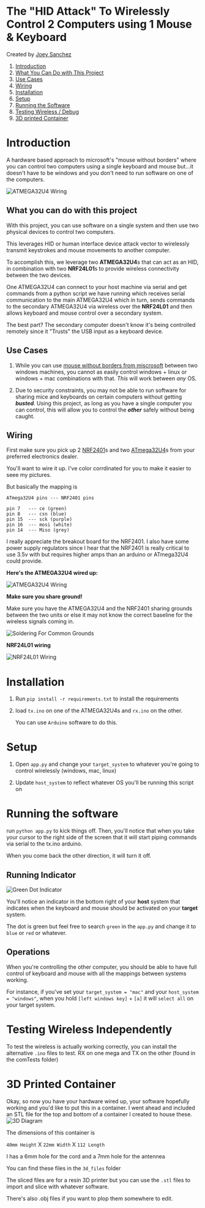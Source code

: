 # The "HID Attack" To Wirelessly Control 2 Computers using 1 Mouse & Keyboard 
Created by [Joey Sanchez](https://github.com/joecodecreations)

1. [Introduction](#hardware-hid-attack-to-control-2-computers)
2. [What You Can Do with This Project](#what-you-can-do-with-this-project)
3. [Use Cases](#use-cases)
4. [Wiring](#wiring)
5. [Installation](#installation)
6. [Setup](#setup)
6. [Running the Software](#running-the-software)
7. [Testing Wireless / Debug](#testing-wireless-independently)
8. [3D printed Container](#3d-printed-container)

# Introduction

A hardware based approach to microsoft's "mouse without borders" where you can control two computers using a single keyboard and mouse but...it doesn't have to be windows and you don't need to run software on one of the computers.

![ATMEGA32U4 Wiring](./images/header.png)



## What you can do with this project

With this project, you can use software on a single system and then use two physical devices to control two computers. 

This leverages HID or human interface device attack vector to wirelessly transmit keystrokes and mouse movements to another computer. 

To accomplish this, we leverage two **ATMEGA32U4**s that can act as an HID, in combination with two **NRF24L01**s to provide wireless connectivity between the two devices. 

One ATMEGA32U4 can connect to your host machine via serial and get commands from a python script we have running which receives serial communication to the main ATMEGA32U4 which in turn, sends commands to the secondary ATMEGA32U4 via wireless over the **NRF24L01** and then allows keyboard and mouse control over a secondary system. 

The best part? The secondary computer doesn't know it's being controlled remotely since it "Trusts" the USB input as a keyboard device.

## Use Cases

1. While you can use [mouse without borders from miscrosoft](https://github.com/microsoft/PowerToys) between two windows machines, you cannot as easily control windows + linux or windows + mac combinations with that. *This* will work between *any* OS.

2. Due to security constraints, you may not be able to run software for sharing mice and keyboards on certain computers without getting ***busted***. Using this project, as long as you have a single computer you can control, this will allow you to control the ***other*** safely without being caught.




## Wiring 

First make sure you pick up 2 [NRF2401](https://www.amazon.com/dp/B08R9F11D1?ref=ppx_yo2ov_dt_b_fed_asin_title)s and two [ATmega32U4](https://www.amazon.com/dp/B08CC24JRS?ref=ppx_yo2ov_dt_b_fed_asin_title)s from your preferred electronics dealer.


You'll want to wire it up. I've color corrdinated for you to make it easier to seee my pictures. 

But basically the mapping is 

```
ATmega32U4 pins --- NRF2401 pins

pin 7   --- ce (green)
pin 8   --- csn (blue)
pin 15  --- sck (purple)
pin 16  --- mosi (white)
pin 14  --- Miso (grey)

```

I really appreciate the breakout board for the NRF2401. I also have some power supply regulators since I hear that the NRF2401 is really critical to use 3.5v with but requires higher amps than an arduino or ATmega32U4 could provide. 

**Here's the ATMEGA32U4 wired up:**

![ATMEGA32U4 Wiring](./images/wired1.jpg)


**Make sure you share ground!**

Make sure you have the ATMEGA32U4 and the NRF2401 sharing grounds between the two units or else it may not know the correct baseline for the wireless signals coming in. 

![Soldering For Common Grounds](./images/wired2.jpg)

**NRF24L01 wiring**

![NRF24L01 Wiring](./images/wired3.jpg)

# Installation

1. Run `pip install -r requirements.txt` to install the requirements

2. load `tx.ino` on one of the ATMEGA32U4s and `rx.ino` on the other. 

    You can use `Arduino` software to do this. 

# Setup

1. Open `app.py` and change your `target_system` to whatever you're going to control wirelessly (windows, mac, linux)

2. Update `host_system` to reflect whatever OS you'll be running this script on 


# Running the software 

run `python app.py` to kick things off. Then, you'll notice that when you take your cursor to the right side of the screen that it will start piping commands via serial to the tx.ino arduino.

When you come back the other direction, it will turn it off. 

## Running Indicator

![Green Dot Indicator](./images/dot.png)

You'll notice an indicator in the bottom right of your **host** system that indicates when the 
keyboard and mouse should be activated on your **target** system.

The dot is green but feel free to search `green` in the `app.py` and change it to `blue` or `red` or whatever.

## Operations
When you're controlling the other computer, you should be able to have full control of keyboard and mouse with all the mappings between systems working. 

For instance, if you've set your `target_system = "mac"` and your `host_system = "windows"`, when you hold `[left windows key]` + `[a]` it will `select all` on your target system.





# Testing Wireless Independently

To test the wireless is actually working correctly, you can install the alternative `.ino` files to test. RX on one mega and TX on the other (found in the comTests folder)

# 3D Printed Container

Okay, so now you have your hardware wired up, your software hopefully working and you'd like to put this in a container. I went ahead and included an STL file for the top and bottom of a container I created to house these. 
![3D Diagram](./3d_Files/container_diagram.png)

The dimensions of this container is 

`40mm Height` X `22mm Width` X `112 Length` 

I has a 6mm hole for the cord and a 7mm hole for the antennea  

You can find these files in the `3d_files` folder

The sliced files are for a resin 3D printer but you can use the `.stl` files to import and slice with whatever software. 

There's also .obj files if you want to plop them somewhere to edit. 



